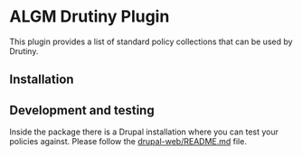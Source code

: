 # ALGM Drutiny Plugin

This plugin provides a list of standard policy collections that can be used by Drutiny.


## Installation


## Development and testing

Inside the package there is a Drupal installation where you can test
your policies against. Please follow the
[drupal-web/README.md](drupal-web/README.md) file.
